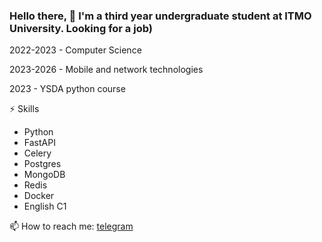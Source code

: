 ### Hello there, 👋 I'm a third year undergraduate student at ITMO University. Looking for a job)
2022-2023 - Computer Science 

2023-2026 - Mobile and network technologies

2023 - YSDA python course 

⚡ Skills
- Python
- FastAPI
- Celery
- Postgres
- MongoDB
- Redis
- Docker
- English C1

  
📫 How to reach me: <a href="https://t.me/thx2every1"> telegram </a>
